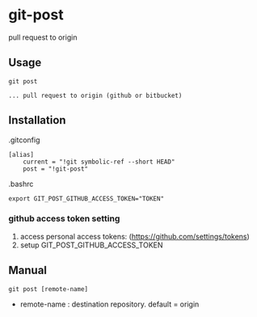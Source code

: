 # git-post

pull request to origin

## Usage

```
git post

... pull request to origin (github or bitbucket)
```

## Installation

.gitconfig

```gitconfig
[alias]
	current = "!git symbolic-ref --short HEAD"
	post = "!git-post"
```

.bashrc

```bashrc
export GIT_POST_GITHUB_ACCESS_TOKEN="TOKEN"
```

### github access token setting

1. access personal access tokens: (https://github.com/settings/tokens)
2. setup GIT_POST_GITHUB_ACCESS_TOKEN

## Manual

```
git post [remote-name]
```

* remote-name : destination repository. default = origin

